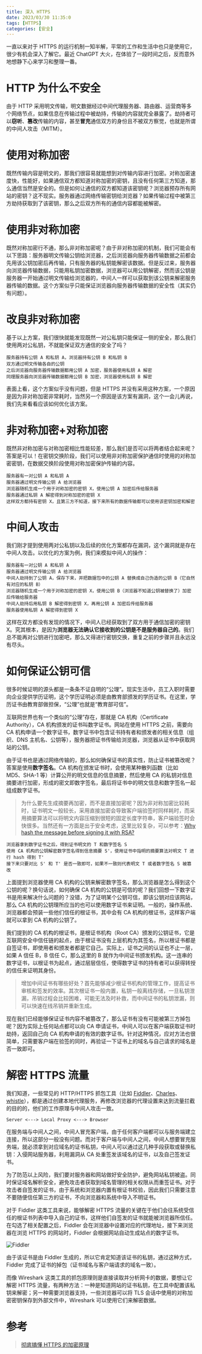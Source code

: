 ```yaml
---
title: 深入 HTTPS
date: 2023/03/30 11:35:0
tags: [HTTPS]
categories: [安全]
---
```


一直以来对于 HTTPS 的运行机制一知半解，平常的工作和生活中也只是使用它，很少有机会深入了解它。最近 ChatGPT 大火，在体验了一段时间之后，反而意外地想静下心来学习和整理一番。

<!--more-->

# HTTP 为什么不安全
由于 HTTP 采用明文传输，明文数据经过中间代理服务器、路由器、运营商等多个网络节点，如果信息在传输过程中被劫持，传输的内容就完全暴露了。劫持者可以**窃听**、**篡改**传输的内容，甚至**冒充**通信双方的身份且不被双方察觉，也就是所谓的中间人攻击（MITM）。

# 使用对称加密
既然传输内容是明文的，那我们很容易就能想到对传输内容进行加密。对称加密速度快，性能好，如果通信双方都知道对称加密的密钥，且没有任何第三方知道，那么通信当然是安全的。但是如何让通信的双方都知道该密钥呢？浏览器预存所有网站的密钥？这不现实。服务器通过网络传输密钥给浏览器？如果传输过程中被第三方劫持获取到了该密钥，那么之后双方所有的通信内容都能被解密。

# 使用非对称加密
既然对称加密行不通，那么非对称加密呢？由于非对称加密的机制，我们可能会有以下思路：服务器明文传输公钥给浏览器，之后浏览器向服务器传输数据之前都会先用该公钥加密后再传输，只有服务器的私钥能解密该数据。但是反过来，服务器向浏览器传输数据，只能用私钥加密数据，浏览器可以用公钥解密，然而该公钥是服务器一开始通过明文传输给浏览器的，中间人一样可以获取到该公钥来解密服务器传输的数据。这个方案似乎只能保证浏览器向服务器传输数据的安全性（其实仍有问题）。

# 改良非对称加密
基于以上方案，我们很快就能发现既然一对公私钥只能保证一侧的安全，那么我们使用两对公私钥，不就能保证双方通信的安全了吗？

```
服务器持有公钥 A 和私钥 A，浏览器持有公钥 B 和私钥 B
双方通过明文传输各自的公钥
之后浏览器向服务器传输数据都用公钥 A 加密，服务器使用私钥 A 解密
同理服务器向浏览器传输数据都用公钥 B 加密，浏览器使用私钥 B 解密
```

表面上看，这个方案似乎没有问题，但是 HTTPS 并没有采用这种方案，一个原因是因为非对称加密非常耗时，当然另一个原因是该方案有漏洞，这个一会儿再说，我们先来看看应该如何优化该方案。

# 非对称加密+对称加密
既然非对称加密与对称加密相比性能较差，那么我们是否可以将两者结合起来呢？答案是可以！在密钥交换阶段，我们可以使用非对称加密保护通信时使用的对称加密密钥，在数据交换阶段使用对称加密保护传输的内容。

```
服务器有一对公钥 A 和私钥 A
服务器通过明文传输公钥 A 给浏览器
浏览器随机生成一个用于对称加密的密钥 X，使用公钥 A 加密后传给服务器
服务器通过私钥 A 解密得到对称加密的密钥 X
这样双方都持有密钥 X，且第三方不知道，接下来所有的数据传输都可以使用该密钥加密和解密
```

# 中间人攻击
我们刚才提到使用两对公私钥以及后续的优化方案都存在漏洞，这个漏洞就是存在中间人攻击。以优化的方案为例，我们来模拟中间人的操作：

```
服务器有一对公钥 A 和私钥 A
服务器通过明文传输公钥 A 给浏览器
中间人劫持到了公钥 A，保存下来，并把数据包中的公钥 A 替换成自己伪造的公钥 B（它自然有对应的私钥 B）
浏览器随机生成一个用于对称加密的密钥 X，使用公钥 B（浏览器不知道公钥被替换了）加密后传输给服务器
中间人劫持后用私钥 B 解密得到密钥 X，再用公钥 A 加密后传给服务器
服务器使用私钥 A 解密得到密钥 X
```

这样在双方都没有发现的情况下，中间人已经获取到了双方用于通信加密的密钥 X。究其根本，是因为**浏览器无法确认它接收到的公钥是不是服务器自己的**。我们总不能再对公钥进行加密吧，那么又得进行密钥交换，重复之前的步骤并且永远没有尽头。

# 如何保证公钥可信
很多时候证明的源头都是一条条不证自明的“公理”。现实生活中，员工入职时需要向企业提供学历证明，这个学历证明必须是由教育部颁发的学历证书。在这里，学历证书由教育部做担保，“公理”也就是“教育部可信”。

互联网世界也有一个类似的“公理”存在，那就是 CA 机构（Certificate Authority），CA 机构颁发的证书叫数字证书。网站在使用 HTTPS 之前，需要向 CA 机构申请一个数字证书，数字证书中包含证书持有者和颁发者的相关信息（组织、DNS 主机名、公钥等），服务器把证书传输给浏览器，浏览器从证书中获取网站的公钥。

由于证书也是通过网络传输的，那么如何确保证书的真实性，防止证书被篡改呢？答案是使用**数字签名**。CA 机构在颁发证书时，会使用某种散列函数（比如 MD5、SHA-1 等）计算公开的明文信息的信息摘要，然后使用 CA 的私钥对信息摘要进行加密，形成的密文即数字签名，最后将证书中的明文信息和数字签名一起组成数字证书。

> 为什么要先生成摘要再加密，而不是直接加密呢？因为非对称加密比较耗时，证书明文一般较长，采用直接加密会导致客户端验签时同样耗时，而采用摘要算法可以将明文内容压缩到很短的固定长度字符串，客户端验签时会快很多。当然还有一方面是出于安全考虑，这里比较复杂，可以参考：[Why hash the message before signing it with RSA?](https://crypto.stackexchange.com/questions/12768/why-hash-the-message-before-signing-it-with-rsa/)

```
浏览器拿到数字证书之后，得到证书明文的 T 和数字签名 S
使用 CA 机构的公钥解密数字签名得到信息摘要 S'，使用证书中指明的摘要算法对明文 T 进行 hash 得到 T'
接下来只要对比 S' 和 T' 是否一致即可，如果不一致则代表明文 T 或者数字签名 S 被篡改
```

上面提到浏览器使用 CA 机构的公钥来解密数字签名，那么浏览器是怎么得到这个公钥的呢？换句话说，如何确保 CA 机构的公钥是可信的呢？我们回想一下数字证书是用来解决什么问题的？没错，为了证明某个公钥可信，即该公钥对应该网站，那么 CA 机构的公钥理所应当的也可以使用数字证书来证明。一般的，操作系统、浏览器都会预装一些他们信任的根证书，其中会有 CA 机构的根证书，这样客户端就可以拿到 CA 机构的公钥了。

我们提到的 CA 机构的根证书，是根证书机构（Root CA）颁发的公钥证书，它是互联网安全中信任链的起点，由于根证书没有上层机构为其签名，所以根证书都是自签证书，即使用者和颁发者都是它自己。实际上，证书之间的认证也不止一层，如果 A 信任 B，B 信任 C，那么这里的 B 就作为中间证书颁发机构。这一连串的数字证书，以根证书为起点，通过层层信任，使得数字证书的持有者可以获得转授的信任来证明其身份。

> 增加中间证书有哪些好处？首先能够减少根证书机构的管理工作，提高证书审核和签发的效率。其次根证书一般内置，私钥一般离线存储，一旦私钥泄漏，吊销过程会比较困难，可能无法及时补救，而中间证书的私钥泄漏，则可以快速在线吊销并重新生成。

现在我们已经能够保证证书内容不被篡改了，那么证书有没有可能被第三方掉包呢？因为实际上任何站点都可以向 CA 申请证书，中间人可以在客户端获取证书时劫持，返回自己向 CA 机构申请的有效的数字证书。针对这种情况，应对方法也很简单，只需要客户端在验签的同时，再验证一下证书上的域名与自己请求的域名是否一致即可。

# 解密 HTTPS 流量
我们知道，一些常见的 HTTP/HTTPS 抓包工具（比如 [Fiddler](https://www.telerik.com/fiddler)、[Charles](https://www.charlesproxy.com)、[whistle](https://github.com/avwo/whistle/)），都是通过创建本地代理服务，再修改浏览器的代理设置来达到流量拦截的目的的，他们的工作原理与中间人攻击一致。

```
Server <---> Local Proxy <---> Browser
```

在服务端与中间人之间，中间人冒充客户端，由于任何客户端都可以与服务端建立连接，所以这部分一般没有问题。而对于客户端与中间人之间，中间人想要冒充服务端，就必须拿到对应域名的证书私钥，中间人可以通过这几种手段获取或替换私钥：入侵网站服务器，利用漏洞从 CA 处重签发该域名的证书，以及自己签发证书。

为了防范以上风险，我们要对服务器和网站做好安全防护，避免网站私钥被盗。同时保证域名解析安全，避免攻击者获取到域名管理的相关权限从而重签证书。对于攻击者自签发的证书，由于系统和浏览器内置有根证书校验，因此我们只需要注意不要随便信任第三方的证书，不向浏览器和系统中导入不明证书。

对于 Fiddler 这类工具来说，能够解密 HTTPS 流量的关键在于他们会往系统受信任的根证书列表中导入自己的证书，这样他们自签发的证书就能被浏览器所信任。在勾选了相关配置之后，Fiddler 会在浏览器中设置对应的代理地址，接下来浏览器在浏览 HTTPS 的网站时，Fiddler 会根据网站自动生成站点的数字证书。

![Fiddler](https://cdn.jsdelivr.net/gh/nekolr/image-hosting@202303311750/2023/03/31/yvK.png)

由于该证书是由 Fiddler 生成的，所以它肯定知道该证书的私钥，通过这种方式，Fiddler 完成了证书的掉包（证书域名与客户端请求的域名一致）。

而像 Wireshark 这类工具的抓包原理则是直接读取并分析网卡的数据，要想让它解密 HTTPS 流量，有两种方法：一种是知道网站的证书私钥，在工具中配置该私钥来解密；另一种需要浏览器支持，一些浏览器可以将 TLS 会话中使用的对称加密密钥保存到外部文件中，Wireshark 可以使用它们来解密数据。

# 参考
> [彻底搞懂 HTTPS 的加密原理](https://zhuanlan.zhihu.com/p/43789231)